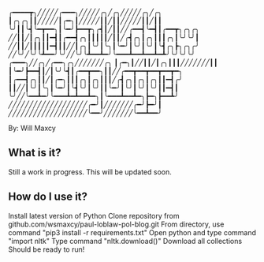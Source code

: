 
╭━━━━┳╮╱╱╱╱╱╭━━━╮╱╱╱╱╱╭╮╱╭╮╱╱╱╱╱╭╮╱╭╮
┃╭╮╭╮┃┃╱╱╱╱╱┃╭━╮┃╱╱╱╱╱┃┃╱┃┃╱╱╱╱╱┃┃╱┃┃
╰╯┃┃╰┫╰━┳━━╮┃╰━╯┣━━┳╮╭┫┃╱┃┃╱╱╭━━┫╰━┫┃╭━━┳╮╭╮╭╮
╱╱┃┃╱┃╭╮┃┃━┫┃╭━━┫╭╮┃┃┃┃┃╱┃┃╱╭┫╭╮┃╭╮┃┃┃╭╮┃╰╯╰╯┃
╱╱┃┃╱┃┃┃┃┃━┫┃┃╱╱┃╭╮┃╰╯┃╰╮┃╰━╯┃╰╯┃╰╯┃╰┫╭╮┣╮╭╮╭╯
╱╱╰╯╱╰╯╰┻━━╯╰╯╱╱╰╯╰┻━━┻━╯╰━━━┻━━┻━━┻━┻╯╰╯╰╯╰╯
╭━━━╮╱╱╭╮╱╭━━╮╭╮╱╱╱╱╱╱╱╭╮
┃╭━╮┃╱╱┃┃╱┃╭╮┃┃┃╱╱╱╱╱╱╱┃┃
┃╰━╯┣━━┫┃╱┃╰╯╰┫┃╭━━┳━━╮┃┃╱╱╭━━┳━━┳━━┳━━┳━╮
┃╭━━┫╭╮┃┃╱┃╭━╮┃┃┃╭╮┃╭╮┃┃┃╱╭┫╭╮┃╭╮┃╭╮┃┃━┫╭╯
┃┃╱╱┃╰╯┃╰╮┃╰━╯┃╰┫╰╯┃╰╯┃┃╰━╯┃╰╯┃╰╯┃╰╯┃┃━┫┃
╰╯╱╱╰━━┻━╯╰━━━┻━┻━━┻━╮┃╰━━━┻━━┻━╮┣━╮┣━━┻╯
╱╱╱╱╱╱╱╱╱╱╱╱╱╱╱╱╱╱╱╭━╯┃╱╱╱╱╱╱╱╭━╯┣━╯┃
╱╱╱╱╱╱╱╱╱╱╱╱╱╱╱╱╱╱╱╰━━╯╱╱╱╱╱╱╱╰━━┻━━╯

By: Will Maxcy

What is it?
--------------------------------------------------------------------------------
Still a work in progress. This will be updated soon.

How do I use it?
--------------------------------------------------------------------------------
Install latest version of Python
Clone repository from github.com/wsmaxcy/paul-loblaw-pol-blog.git
From directory, use command "pip3 install -r requirements.txt"
Open python and type command "import nltk"
Type command "nltk.download()"
Download all collections
Should be ready to run!